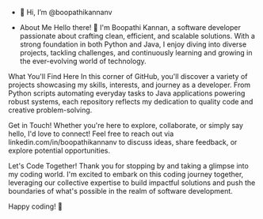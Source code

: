 - 👋 Hi, I’m @boopathikannanv

- About Me
Hello there! 👋 I'm Boopathi Kannan, a software developer passionate about crafting clean, efficient, and scalable solutions. With a strong foundation in both Python and Java, I enjoy diving into diverse projects, tackling challenges, and continuously learning and growing in the ever-evolving world of technology.

What You'll Find Here
In this corner of GitHub, you'll discover a variety of projects showcasing my skills, interests, and journey as a developer. From Python scripts automating everyday tasks to Java applications powering robust systems, each repository reflects my dedication to quality code and creative problem-solving.

Get in Touch!
Whether you're here to explore, collaborate, or simply say hello, I'd love to connect! Feel free to reach out via linkedin.com/in/boopathikannanv to discuss ideas, share feedback, or explore potential opportunities.

Let's Code Together!
Thank you for stopping by and taking a glimpse into my coding world. I'm excited to embark on this coding journey together, leveraging our collective expertise to build impactful solutions and push the boundaries of what's possible in the realm of software development.

Happy coding! 🚀
